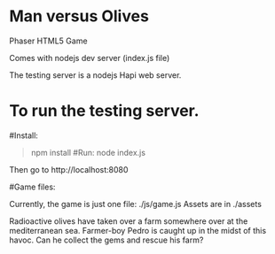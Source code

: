 # Man versus Olives
Phaser HTML5 Game

Comes with nodejs dev server (index.js file)

The testing server is a nodejs Hapi web server.

# To run the testing server.
#Install:
> npm install
#Run:
> node index.js

Then go to http://localhost:8080

#Game files:

Currently, the game is just one file: ./js/game.js
Assets are in ./assets

Radioactive olives have taken over a farm somewhere over at the mediterranean sea. Farmer-boy Pedro is caught up in the midst of this havoc. Can he collect the gems and rescue his farm?

